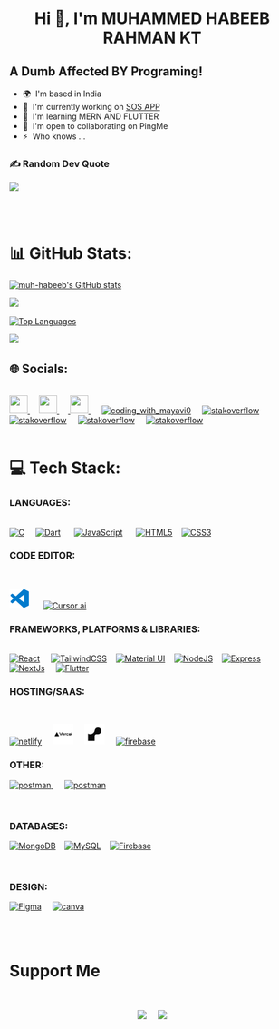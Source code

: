 

<h1 align="center">Hi 👋, I'm MUHAMMED HABEEB RAHMAN KT</h1>

## A Dumb Affected BY Programing!

- 🌍  I'm based in India
- 🚀  I'm currently working on [SOS APP](http://github.com/muh-habeeb/fluter_sos)
- 🧠  I'm learning MERN AND FLUTTER
- 🤝  I'm open to collaborating on PingMe
- ⚡  Who knows ...

### ✍️ Random Dev Quote
<p>

![](https://quotes-github-readme.vercel.app/api?type=horizontal&theme=tokyonight&border=true&height=100)
</p>
<br>
<br>

# 📊 GitHub Stats:


<a href="http://www.github.com/muh-habeeb"><img src="https://github-readme-stats.vercel.app/api?username=muh-habeeb&show_icons=true&hide=prs,&count_private=true&title_color=22c55e&text_color=10b981&icon_color=14b8a6&bg_color=181824&hide_border=true&show_icons=true" alt="muh-habeeb's GitHub stats" /></a>

<a href="http://www.github.com/muh-habeeb"><img src="https://github-readme-streak-stats.herokuapp.com/?user=muh-habeeb&stroke=10b981&background=181824&ring=22c55e&fire=22c55e&currStreakNum=10b981&currStreakLabel=22c55e&sideNums=10b981&sideLabels=10b981&dates=10b981&hide_border=true" /></a>

<a href="https://github.com/muh-habeeb" align="left"><img src="https://github-readme-stats.vercel.app/api/top-langs/?username=muh-habeeb&langs_count=15&title_color=22c55e&text_color=10b981&icon_color=14b8a6&bg_color=181824&hide_border=true&locale=en&custom_title=Top%20%Languages&layout=compact" alt="Top Languages" /></a>
<!-- <a href="https://github.com/muh-habeeb" align="left"><img src="https://github-readme-stats.vercel.app/api/top-langs/?username=muh-habeeb&langs_count=15&title_color=22c55e&text_color=10b981&icon_color=14b8a6&bg_color=181824&hide_border=true&locale=en&custom_title=Top%20%Languages" alt="Top Languages" /></a> -->


<!-- follower count -->
<a href="https://www.github.com/muh-habeeb" target="_blank" rel="noreferrer"><img
src="https://img.shields.io/github/followers/muh-habeeb?logo=github&style=for-the-badge&color=14b8a6&labelColor=181824" height="39" /></a>

## 🌐 Socials:

<p align="left">
 <br>
 <a href="https://www.github.com/muh-habeeb" target="_blank" rel="noreferrer">  <img src="https://raw.githubusercontent.com/danielcranney/readme-generator/main/public/icons/socials/github-dark.svg" width="32" height="32" /> </a>  &nbsp;&nbsp;&nbsp;&nbsp;<a  href="http://www.instagram.com/kt_habeeb_" target="_blank" rel="noreferrer"><img src="https://raw.githubusercontent.com/rahuldkjain/github-profile-readme-generator/master/src/images/icons/Social/instagram.svg" width="32" height="32" /> </a> &nbsp;&nbsp;&nbsp;&nbsp;<a href="https://www.linkedin.com/in/muhammed-habeeb-rahman-kt-a38b41247" target="_blank" rel="noreferrer"> <img src="https://raw.githubusercontent.com/danielcranney/readme-generator/main/public/icons/socials/linkedin.svg" width="32" height="32" /> </a> &nbsp;&nbsp;&nbsp;&nbsp;
<a href="https://www.youtube.com/c/coding_with_mayavi0" target="blank"><img  src="https://raw.githubusercontent.com/rahuldkjain/github-profile-readme-generator/master/src/images/icons/Social/youtube.svg" alt="coding_with_mayavi0" height="35" width="40" /></a>&nbsp;&nbsp;&nbsp;&nbsp;
<a href="https://stackoverflow.com/users/19936346/coding-with-mayavi" target="blank"><img  src="https://raw.githubusercontent.com/danielcranney/readme-generator/main/public/icons/socials/stackoverflow.svg" alt="stakoverflow" height="35" width="40" /></a>&nbsp;&nbsp;&nbsp;&nbsp;
<a href="https://dev.to/muhammedhabeebrahmankt" target="blank"><img  src="https://raw.githubusercontent.com/danielcranney/readme-generator/main/public/icons/socials/devdotto-dark.svg" alt="stakoverflow" height="35" width="40" /></a>&nbsp;&nbsp;&nbsp;&nbsp;
<a href="https://codepen.io/MUHAMMEDHABEEBRAHMANKT" target="blank"><img  src="https://raw.githubusercontent.com/danielcranney/readme-generator/main/public/icons/socials/codepen-dark.svg" alt="stakoverflow" height="35" width="40" /></a>&nbsp;&nbsp;&nbsp;&nbsp;
<a href="https://codesandbox.io/u/muhhabeeb" target="blank"><img  src="https://raw.githubusercontent.com/danielcranney/readme-generator/main/public/icons/socials/codesandbox-dark.svg" alt="stakoverflow" height="35" width="40" /></a>&nbsp;&nbsp;&nbsp;&nbsp;

<!-- link for icons social  https://github.com/danielcranney/profileme-dev/tree/main/public/icons/socials/iconname
link for icons skill  https://github.com/danielcranney/profileme-dev/tree/main/public/icons/skills/iconname
link for icons buy  my https://github.com/danielcranney/profileme-dev/tree/main/public/icons/support/ -->
 <br>
 <br>
 </p>

# 💻 Tech Stack:

###  LANGUAGES:
 <br>
<a   href="https://docs.microsoft.com/en-us/cpp/?view=msvc-170" target="_blank" rel="noreferrer"><img src="https://raw.githubusercontent.com/danielcranney/readme-generator/main/public/icons/skills/c-colored.svg" width="36" height="36" alt="C" /></a>&nbsp;&nbsp;&nbsp;&nbsp;  <a href="https://dart.dev/" target="_blank" rel="noreferrer"><img src="https://raw.githubusercontent.com/danielcranney/readme-generator/main/public/icons/skills/dart-colored.svg" width="36" height="36" alt="Dart" /></a>  &nbsp;&nbsp;&nbsp;&nbsp;  <a href="https://developer.mozilla.org/en-US/docs/Web/JavaScript" target="_blank" rel="noreferrer"><img src="https://raw.githubusercontent.com/danielcranney/readme-generator/main/public/icons/skills/javascript-colored.svg" width="36" height="36" alt="JavaScript" /></a>   &nbsp;&nbsp;&nbsp;&nbsp;  <a   href="https://developer.mozilla.org/en-US/docs/Glossary/HTML5" target="_blank" rel="noreferrer"><img src="https://raw.githubusercontent.com/danielcranney/readme-generator/main/public/icons/skills/html5-colored.svg" width="36" height="36" alt="HTML5" /></a>&nbsp;&nbsp;&nbsp;&nbsp;<a   href="https://www.w3.org/TR/CSS/#css" target="_blank" rel="noreferrer"><img src="https://raw.githubusercontent.com/danielcranney/readme-generator/main/public/icons/skills/css3-colored.svg" width="36" height="36" alt="CSS3" /></a>


### CODE EDITOR:
 <br>

<a href="https://code.visualstudio.com/" target="_blank" rel="noreferrer">  <img src="https://raw.githubusercontent.com/danielcranney/profileme-dev/refs/heads/main/public/icons/skills/visualstudiocode-colored.svg" width="36" height="36" alt="VS Code" /></a>  &nbsp;&nbsp;&nbsp;&nbsp; <a  href="https://www.cursor.com/" target="_blank" rel="noreferrer"><img src="https://avatars.githubusercontent.com/u/126759922?s=200&v=4" width="36" height="36" alt="Cursor ai" /></a>

### FRAMEWORKS, PLATFORMS & LIBRARIES:
 <br>
   <a href="https://reactjs.org/" target="_blank" rel="noreferrer"><img src="https://raw.githubusercontent.com/danielcranney/readme-generator/main/public/icons/skills/react-colored.svg" width="36" height="36" alt="React" /></a>&nbsp;&nbsp;&nbsp;&nbsp;
<a  href="https://tailwindcss.com/" target="_blank" rel="noreferrer"><img src="https://raw.githubusercontent.com/danielcranney/readme-generator/main/public/icons/skills/tailwindcss-colored.svg" width="36" height="36" alt="TailwindCSS" /></a>&nbsp;&nbsp;&nbsp;&nbsp;<a href="https://mui.com/" target="_blank" rel="noreferrer"><img src="https://raw.githubusercontent.com/danielcranney/readme-generator/main/public/icons/skills/materialui-colored.svg" width="36" height="36" alt="Material UI" /></a>&nbsp;&nbsp;&nbsp;&nbsp;<a   href="https://nodejs.org/en/" target="_blank" rel="noreferrer"><img src="https://raw.githubusercontent.com/danielcranney/readme-generator/main/public/icons/skills/nodejs-colored.svg" width="36" height="36" alt="NodeJS" /></a>&nbsp;&nbsp;&nbsp;&nbsp;<a   href="https://expressjs.com/" target="_blank" rel="noreferrer"><img src="https://raw.githubusercontent.com/danielcranney/readme-generator/main/public/icons/skills/express-colored-dark.svg" width="36" height="36" alt="Express" /></a>&nbsp;&nbsp;&nbsp;&nbsp;
<a    href="https://nextjs.org/docs" target="_blank" rel="noreferrer"><img src="https://raw.githubusercontent.com/danielcranney/readme-generator/main/public/icons/skills/nextjs-colored-dark.svg" width="36" height="36" alt="NextJs" /></a>&nbsp;&nbsp;&nbsp;&nbsp;
<a  href="https://flutter.dev/" target="_blank" rel="noreferrer"><img src="https://raw.githubusercontent.com/danielcranney/readme-generator/main/public/icons/skills/flutter-colored.svg" width="36" height="36" alt="Flutter" /></a>&nbsp;&nbsp;&nbsp;&nbsp;
 <br>

### HOSTING/SAAS:
 <br>

   <a  href="https://www.netlify.com/" target="_blank" rel="noreferrer"><img src="https://seeklogo.com/images/N/netlify-logo-758722CDF4-seeklogo.com.png"  width="" height="36" alt="netlify" /></a>&nbsp;&nbsp;&nbsp;&nbsp;
   <a href="https://vercel.com/"   target="_blank" rel="noreferrer"><img src="https://github.com/muh-habeeb/muh-habeeb/blob/main/icon%20extra/code-examples-vercel-photoaidcom-cropped.jpg" width="36" height="36" alt="vercel" /></a>&nbsp;&nbsp;&nbsp;&nbsp;
   <a href="https://render.com/" target="_blank" rel="noreferrer"><img src="https://github.com/muh-habeeb/muh-habeeb/blob/main/icon%20extra/zOO1N7Su_400x400-photoaidcom-cropped.jpg" width="36" height="36" alt="render" /></a>&nbsp;&nbsp;&nbsp;&nbsp;
   <a href="https://firebase.google.com/" target="_blank"  rel="noreferrer"><img src="https://github.com/danielcranney/profileme-dev/blob/main/public/icons/skills/firebase-colored.svg" width="30" height="30" alt="firebase" /></a>
 <br>

### OTHER:

<a   href="https://postman.com" target="_blank" rel="noreferrer"> <img src="https://www.vectorlogo.zone/logos/getpostman/getpostman-icon.svg" alt="postman" width="40" height="40"/> </a>&nbsp;&nbsp;&nbsp;&nbsp;
<a href="#" target="_blank" rel="noreferrer"> <img src="https://seeklogo.com/images/T/tor-logo-D973AFACBC-seeklogo.com.png" alt="postman" width="40" height="40"/> </a>

 <br>


### DATABASES:
<a  href="https://www.mongodb.com/" target="_blank" rel="noreferrer"><img src="https://raw.githubusercontent.com/danielcranney/readme-generator/main/public/icons/skills/mongodb-colored.svg" width="36" height="36" alt="MongoDB" /></a>&nbsp;&nbsp;&nbsp;&nbsp;<a href="https://www.mysql.com/" target="_blank" rel="noreferrer"><img src="https://raw.githubusercontent.com/danielcranney/readme-generator/main/public/icons/skills/mysql-colored.svg" width="36" height="36" alt="MySQL" /></a>&nbsp;&nbsp;&nbsp;&nbsp;<a href="https://firebase.google.com/" target="_blank" rel="noreferrer"><img src="https://raw.githubusercontent.com/danielcranney/readme-generator/main/public/icons/skills/firebase-colored.svg" width="36" height="36" alt="Firebase" /></a>

<br>

### DESIGN:

<a   href="https://www.figma.com/" target="_blank" rel="noreferrer"><img src="https://raw.githubusercontent.com/danielcranney/readme-generator/main/public/icons/skills/figma-colored.svg" width="36" height="36" alt="Figma" /></a>&nbsp;&nbsp;&nbsp;&nbsp;
<a href="https://www.canva.com/" target="_blank" rel="noreferrer"><img src="https://i.pinimg.com/736x/74/6d/77/746d77ef9b49afd5ec2306d39592d01e.jpg" width="" height="36" alt="canva" /></a>

<br>
<br>

# Support Me
<p align="center">
<br>
<br>
<a &nbsp;&nbsp;&nbsp;&nbsp;&nbsp;&nbsp;&nbsp;&nbsp;
href="https://www.buymeacoffee.com/muh.habeeb"><img src="https://cdn.buymeacoffee.com/buttons/v2/default-yellow.png" width="150"/></a>&nbsp;&nbsp;&nbsp;&nbsp;
  <a href="https://www.ko-fi.com/muhhabeeb"><img src="https://storage.ko-fi.com/cdn/kofi2.png?v=3" width="150"/></a>

</p>

<!-- build the help of 
https://gprm.itsvg.in/
https://rahuldkjain.github.io/gh-profile-readme-generator/
https://www.profileme.dev/

and my figers  😁 -->
